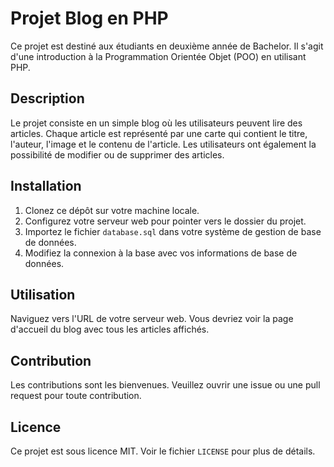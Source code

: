 # Projet Blog en PHP

Ce projet est destiné aux étudiants en deuxième année de Bachelor. Il s'agit d'une introduction à la Programmation Orientée Objet (POO) en utilisant PHP.

## Description

Le projet consiste en un simple blog où les utilisateurs peuvent lire des articles. Chaque article est représenté par une carte qui contient le titre, l'auteur, l'image et le contenu de l'article. Les utilisateurs ont également la possibilité de modifier ou de supprimer des articles.

## Installation

1. Clonez ce dépôt sur votre machine locale.
2. Configurez votre serveur web pour pointer vers le dossier du projet.
3. Importez le fichier `database.sql` dans votre système de gestion de base de données.
4. Modifiez la connexion à la base avec vos informations de base de données.

## Utilisation

Naviguez vers l'URL de votre serveur web. Vous devriez voir la page d'accueil du blog avec tous les articles affichés.

## Contribution

Les contributions sont les bienvenues. Veuillez ouvrir une issue ou une pull request pour toute contribution.

## Licence

Ce projet est sous licence MIT. Voir le fichier `LICENSE` pour plus de détails.
